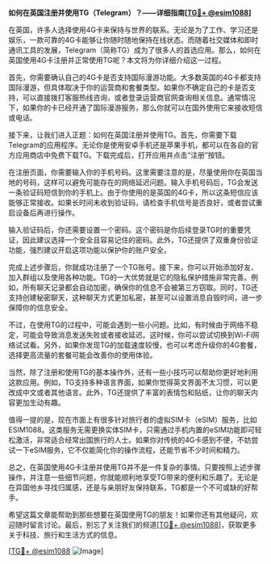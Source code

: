 **如何在英国注册并使用TG（Telegram）？——详细指南[[TG💪+ @esim1088](https://t.me/s/esim1088)]**

在英国，许多人选择使用4G卡来保持与世界的联系。无论是为了工作、学习还是娱乐，一款可靠的4G卡能够让你随时随地保持在线状态。而随着社交媒体和即时通讯工具的发展，Telegram（简称TG）成为了很多人的首选应用。那么，如何在英国使用4G卡注册并正常使用TG呢？本文将为你详细介绍这一过程。

首先，你需要确认自己的4G卡是否支持国际漫游功能。大多数英国的4G卡都支持国际漫游，但具体取决于你的运营商和套餐类型。如果你不确定自己的卡是否支持，可以直接拨打客服热线咨询，或者登录运营商官网查询相关信息。通常情况下，如果你的卡已经开通了国际漫游服务，那么你就可以在国外使用它来接收短信或电话。

接下来，让我们进入正题：如何在英国注册并使用TG。首先，你需要下载Telegram的应用程序。无论你是使用安卓手机还是苹果手机，都可以在各自的官方应用商店中免费下载TG。下载完成后，打开应用并点击“注册”按钮。

在注册页面，你需要输入你的手机号码。这里需要注意的是，尽量使用你在英国当地的号码，这样可以避免可能存在的网络延迟问题。输入手机号码后，TG会发送一条验证码短信到你的手机上。由于你使用的是英国的4G卡，所以这条短信应该能够正常接收。如果长时间未收到验证码，请检查手机信号是否良好，或者尝试重启设备后再进行操作。

输入验证码后，你还需要设置一个密码。这个密码是你后续登录TG时的重要凭证，因此建议选择一个安全且容易记住的密码。此外，TG还提供了双重身份验证功能，强烈建议开启这项功能以保护你的账户安全。

完成上述步骤后，你就成功注册了一个TG账号。接下来，你可以开始添加好友、加入群组以及使用各种功能。TG的一大优势就是它的隐私保护措施非常完善。例如，所有聊天记录都会自动加密，确保你的信息不会被第三方窃取。同时，TG还支持创建秘密聊天，这种聊天方式更加私密，甚至可以设置消息自毁时间，进一步保障你的信息安全。

不过，在使用TG的过程中，可能会遇到一些小问题。比如，有时候由于网络不稳定，可能会导致消息发送失败或者接收延迟。这时候，你可以尝试切换到Wi-Fi网络试试看。另外，如果你发现TG的加载速度较慢，也可以考虑升级你的4G套餐，选择更高流量的套餐可能会改善你的使用体验。

当然，除了注册和使用TG的基本操作外，还有一些小技巧可以帮助你更好地利用这款应用。例如，TG支持多种语言界面，如果你觉得英文界面不太习惯，可以更改成中文或者其他语言。此外，TG还提供了丰富的表情包和贴纸，让你的聊天内容更加生动有趣。

值得一提的是，现在市面上有很多针对旅行者的虚拟SIM卡（eSIM）服务，比如ESIM1088。这类服务无需更换实体SIM卡，只需通过手机内置的eSIM功能即可轻松激活，非常适合经常出国旅行的人士。如果你对传统的4G卡感到不便，不妨尝试一下eSIM服务，它不仅能简化你的操作流程，还能节省不少时间和精力。

总之，在英国使用4G卡注册并使用TG并不是一件复杂的事情。只要按照上述步骤操作，并注意一些细节问题，你就能顺利地享受TG带来的便利和乐趣了。无论是在异国他乡寻找归属感，还是与亲朋好友保持联系，TG都是一个不可或缺的好帮手。

希望这篇文章能帮助到那些想要在英国使用TG的朋友！如果你还有其他疑问，欢迎随时留言讨论。最后，别忘了关注我们的频道[[TG💪+ @esim1088](https://t.me/s/esim1088)]，获取更多关于科技、旅行和生活方式的信息。

[[TG💪+ @esim1088](https://t.me/s/esim1088) ![Image](https://i.postimg.cc/4NQfJmqS/Snipaste-2025-05-13-00-14-12.png)]